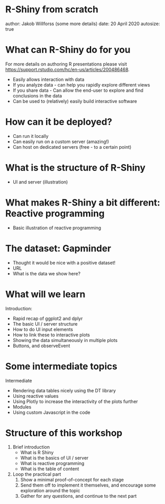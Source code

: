 R-Shiny from scratch
========================================================
author: Jakob Willforss (some more details)
date: 20 April 2020
autosize: true

What can R-Shiny do for you
========================================================

For more details on authoring R presentations please visit <https://support.rstudio.com/hc/en-us/articles/200486468>.

- Easily allows interaction with data
- If you analyze data - can help you rapidly explore different views
- If you share data - Can allow the end-user to explore and find conclusions in the data
- Can be used to (relatively) easily build interactive software

How can it be deployed?
========================================================

- Can run it locally
- Can easily run on a custom server (amazing!)
- Can host on dedicated servers (free - to a certain point)

What is the structure of R-Shiny
========================================================

- UI and server (illustration)

What makes R-Shiny a bit different: Reactive programming
========================================================

- Basic illustration of reactive programming

The dataset: Gapminder
========================================================

- Thought it would be nice with a positive dataset!
- URL
- What is the data we show here?

What will we learn
========================================================

Introduction:

- Rapid recap of ggplot2 and dplyr
- The basic UI / server structure
- How to do UI input elements
- How to link these to interactive plots
- Showing the data simultaneously in multiple plots
- Buttons, and observeEvent

Some intermediate topics
========================================================

Intermediate

- Rendering data tables nicely using the DT library
- Using reactive values
- Using Plotly to increase the interactivity of the plots further
- Modules
- Using custom Javascript in the code

Structure of this workshop
========================================================

1. Brief introduction
    - What is R Shiny
    - What is the basics of UI / server
    - What is reactive programming
    - What is the table of content
2. Loop the practical part
    1. Show a minimal proof-of-concept for each stage
    2. Send them off to implement it themselves, and encourage some exploration around the topic
    3. Gather for any questions, and continue to the next part









